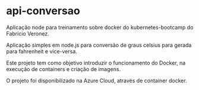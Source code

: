 # api-conversao
Aplicação node para treinamento sobre docker do kubernetes-bootcamp do Fabrício Veronez.

Aplicação simples em node.js para conversão de graus celsius para gerada para fahrenheit e vice-versa.

Este projeto tem como objetivo introduzir o funcionamento do Docker, na execução de containers e criação de imagens.

O projeto foi disponibilizado na Azure Cloud, através de container docker.
